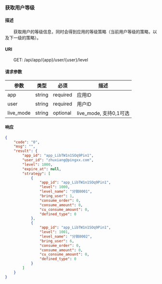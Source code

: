 ### 获取用户等级
#### 描述
&emsp;&emsp;获取用户的等级信息，同时会得到应用的等级策略（当前用户等级的策略，以及下一级的策略）。

#### URI
&emsp;&emsp;GET: /api/app/{app}/user/{user}/level

#### 请求参数
参数 | 类型 | 必须 | 描述
--- | --- | --- | ---
app | string | required | 应用ID
user | string | required | 用户ID
live_mode | string | optional | live_mode, 支持0,1可选

#### 响应
```json
{
    "code": "0",
    "msg": "",
    "result": {
        "app_id": "app_LibTW1n1SOq9Pin1",
        "user_id": "zhuxiang@pingxx.com",
        "level": 1000,
        "expire_at": null,
        "strategy": [
            {
                "app_id": "app_LibTW1n1SOq9Pin1",
                "level": 1000,
                "level_name": "分销0001",
                "bring_user": 1,
                "consume_order": 0,
                "consume_amount": 0,
                "cu_consume_amount": 0,
                "defined_type": 0
            },
            {
                "app_id": "app_LibTW1n1SOq9Pin1",
                "level": 1001,
                "level_name": "分销0002",
                "bring_user": 6,
                "consume_order": 0,
                "consume_amount": 0,
                "cu_consume_amount": 0,
                "defined_type": 0
            }
        ]
    }
}
```
